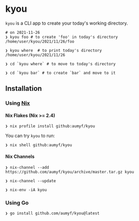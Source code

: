 # kyou

`kyou` is a CLI app to create your today's working directory.

```shell
# on 2021-11-26
❯ kyou foo # to create 'foo' in today's directory
/home/user/kyou/2021/11/26/foo

❯ kyou where  # to print today's directory 
/home/user/kyou/2021/11/26

❯ cd `kyou where` # to move to today's directory

❯ cd `kyou bar` # to create `bar` and move to it
```

## Installation

### Using [Nix](https://nixos.org)

#### Nix Flakes (Nix >= 2.4)

```
❯ nix profile install github:aumyf/kyou
```

You can try `kyou` to run:

```
❯ nix shell github:aumyf/kyou
```

#### Nix Channels

```
❯ nix-channel --add https://github.com/aumyf/kyou/archive/master.tar.gz kyou

❯ nix-channel --update

❯ nix-env -iA kyou
```

### Using Go

```
❯ go install github.com/aumyf/kyou@latest
```
